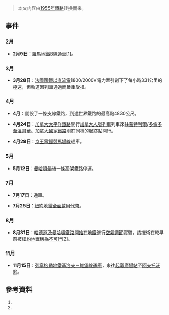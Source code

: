 > 本文内容由[1955年鐵路](https://zh.wikipedia.org/wiki/1955年鐵路)转换而来。


## 事件

### 2月

  - **2月9日**：[羅馬地鐵](../Page/羅馬地鐵.md "wikilink")[B線通車](../Page/羅馬地鐵B線.md "wikilink")\[1\]。

### 3月

  - **3月28日**：[法國國鐵以直流電](https://zh.wikipedia.org/wiki/法國國鐵 "wikilink")1800/2000V電力牽引創下了每小時331公里的極速，但軌道因列車通過而嚴重受損。

### 4月

  - **4月**：開設了一條支線鐵路，到達世界鐵路的最高點4830公尺。

  - **4月24日**：[加拿大太平洋鐵路](../Page/加拿大太平洋鐵路.md "wikilink")開行[加拿大人號列車](../Page/加拿大人號列車.md "wikilink")列車來往[蒙特利爾](https://zh.wikipedia.org/wiki/蒙特利爾 "wikilink")/[多倫多至](https://zh.wikipedia.org/wiki/多倫多 "wikilink")[溫哥華](../Page/溫哥華.md "wikilink")。[加拿大國家鐵路](../Page/加拿大國家鐵路.md "wikilink")則在同樣的起終點開行。

  - **4月29日**：[京王電鐵](../Page/京王電鐵.md "wikilink")[競馬場線](../Page/競馬場線.md "wikilink")通車。

### 5月

  - **5月12日**：[曼哈頓](../Page/曼哈頓.md "wikilink")最後一條高架鐵路停運。

### 7月

  - **7月17日**：通車。

  - **7月25日**：[紐約地鐵全面啟用代幣](https://zh.wikipedia.org/wiki/紐約地鐵 "wikilink")。

### 8月

  - **8月31日**：[哈德遜及曼哈頓鐵路開始在](../Page/紐新航港局過哈德遜河捷運.md "wikilink")[地鐵](../Page/地鐵.md "wikilink")進行[空氣調節](../Page/空氣調節.md "wikilink")實驗，該技術在較早前被[紐約地鐵稱為不可行](https://zh.wikipedia.org/wiki/紐約地鐵 "wikilink")\[2\]。

### 11月

  - **11月15日**：[列寧格勒地鐵](https://zh.wikipedia.org/wiki/聖彼得堡地鐵 "wikilink")[基洛夫－維堡線通車](https://zh.wikipedia.org/wiki/基洛夫－維堡線 "wikilink")，來往[起義廣場站](../Page/起義廣場站.md "wikilink")至[阿夫托沃站](../Page/阿夫托沃站.md "wikilink")。

## 參考資料

1.
2.